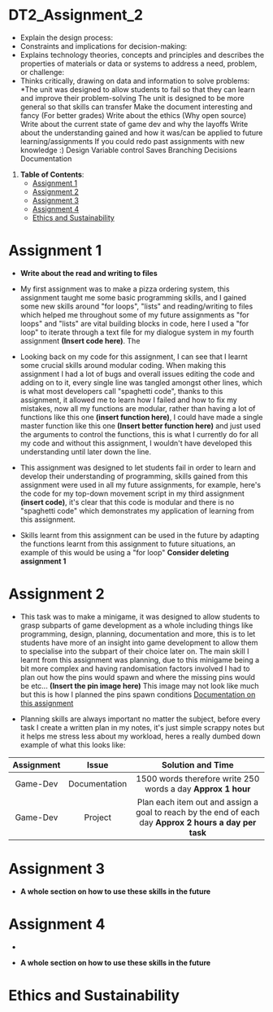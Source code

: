 # DT2_Assignment_2
   * Explain the design process:
   * Constraints and implications for decision-making:
   * Explains technology theories, concepts and principles and describes the properties of materials or data or systems to address a need, problem, or challenge:
   * Thinks critically, drawing on data and information to solve problems:
*The unit was designed to allow students to fail so that they can learn and improve their problem-solving
The unit is designed to be more general so that skills can transfer
Make the document interesting and fancy (For better grades)
Write about the ethics (Why open source)
Write about the current state of game dev and why the layoffs
Write about the understanding gained and how it was/can be applied to future learning/assignments
If you could redo past assignments with new knowledge :)
Design Variable control
Saves
Branching Decisions
Documentation
1. **Table of Contents**:
   * [Assignment 1](#Assignment-1)
   * [Assignment 2](#Assignment-2)
   * [Assignment 3](#Assignment-3)
   * [Assignment 4](#Assignment-4)
   * [Ethics and Sustainability](#Ethics-and-Sustainability)

<a name="Assignment-1"></a>
# Assignment 1

   * **Write about the read and writing to files**
   * My first assignment was to make a pizza ordering system, this assignment taught me some basic programming skills, and I gained some new skills around "for loops", "lists" and reading/writing to files which helped me throughout some of my future assignments as "for loops" and "lists" are vital building blocks in code, here I used a "for loop" to iterate through a text file for my dialogue system in my fourth assignment **(Insert code here)**. The 
   * Looking back on my code for this assignment, I can see that I learnt some crucial skills around modular coding. When making this assignment I had a lot of bugs and overall issues editing the code and adding on to it, every single line was tangled amongst other lines, which is what most developers call "spaghetti code", thanks to this assignment, it allowed me to learn how I failed and how to fix my mistakes, now all my functions are modular, rather than having a lot of functions like this one **(insert function here)**, I could have made a single master function like this one **(Insert better function here)** and just used the arguments to control the functions, this is what I currently do for all my code and without this assignment, I wouldn't have developed this understanding until later down the line.
   * This assignment was designed to let students fail in order to learn and develop their understanding of programming, skills gained from this assignment were used in all my future assignments, for example, here's the code for my top-down movement script in my third assignment **(insert code)**, it's clear that this code is modular and there is no "spaghetti code" which demonstrates my application of learning from this assignment.
  
   * Skills learnt from this assignment can be used in the future by adapting the functions learnt from this assignment to future situations, an example of this would be using a "for loop" **Consider deleting assignment 1**

<a name="Assignment-2"></a>
# Assignment 2

   * This task was to make a minigame, it was designed to allow students to grasp subparts of game development as a whole including things like programming, design, planning, documentation and more, this is to let students have more of an insight into game development to allow them to specialise into the subpart of their choice later on. The main skill I learnt from this assignment was planning, due to this minigame being a bit more complex and having randomisation factors involved I had to plan out how the pins would spawn and where the missing pins would be etc... **(Insert the pin image here)** This image may not look like much but this is how I planned the pins spawn conditions [Documentation on this assignment](https://docs.google.com/document/d/1NOPSS31VhK3m1wPlNjfQJaF2LzBFg1Mv6ji6-1DQa3Y/edit?usp=sharing) 
     
   * Planning skills are always important no matter the subject, before every task I create a written plan in my notes, it's just simple scrappy notes but it helps me stress less about my workload, heres a really dumbed down example of what this looks like:

| Assignment | Issue | Solution and Time |
| :---: |  :----: | :----: |
| Game-Dev | Documentation | 1500 words therefore write 250 words a day **Approx 1 hour** |
| Game-Dev | Project | Plan each item out and assign a goal to reach by the end of each day **Approx 2 hours a day per task** |
  
<a name="Assignment-3"></a>
# Assignment 3

   * **A whole section on how to use these skills in the future**
   
<a name="Assignment-4"></a>
# Assignment 4
   *

   * **A whole section on how to use these skills in the future**

<a name="Ethics-and-Sustainability"></a>
# Ethics and Sustainability
